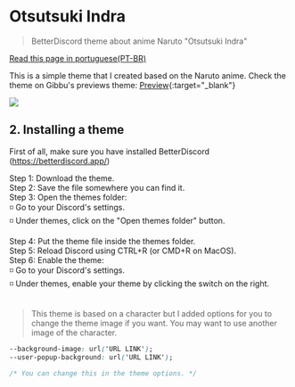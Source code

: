 # Otsutsuki Indra
> BetterDiscord theme about anime Naruto "Otsutsuki Indra"

[Read this page in portuguese(PT-BR)](https://github.com/awgui/indra/blob/main/readme-pt(br).md)

This is a simple theme that I created based on the Naruto anime.
Check the theme on Gibbu's previews theme: [Preview](https://gibbu.github.io/ThemePreview/?file=https://xisde.tk/assets/Indra.css){:target="_blank"}

![](https://i.postimg.cc/J4Dh30bT/unknown.png)

## 2. Installing a theme
First of all, make sure you have installed BetterDiscord (https://betterdiscord.app/)

Step 1: Download the theme.<br/>
Step 2: Save the file somewhere you can find it.<br/>
Step 3: Open the themes folder:<br/>
◽️ Go to your Discord's settings.<br/>
◽️ Under themes, click on the "Open themes folder" button.

Step 4: Put the theme file inside the themes folder.<br/>
Step 5: Reload Discord using CTRL+R (or CMD+R on MacOS).<br/>
Step 6: Enable the theme:<br/>
◽️ Go to your Discord's settings.<br/>
◽️ Under themes, enable your theme by clicking the switch on the right.<br/><br/>

>This theme is based on a character but I added options for you to change the theme image if you want.
>You may want to use another image of the character.

```CSS
--background-image: url('URL LINK');
--user-popup-background: url('URL LINK');

/* You can change this in the theme options. */
```
